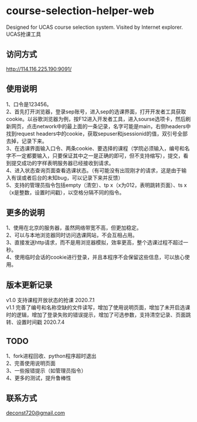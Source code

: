 # course-selection-helper-web
Designed for UCAS course selection system. Visited by Internet explorer.  UCAS抢课工具

## 访问方式
http://114.116.225.190:9091/

## 使用说明
1、口令是123456。  
2、首先打开浏览器，登录sep账号，进入sep的选课界面，打开开发者工具获取cookie。以谷歌浏览器为例，按F12进入开发者工具，进入sourse选项卡，然后刷新网页，点击network中的最上面的一条记录，名字可能是main，右侧headers中找到request headers中的cookie，获取sepuser和jsessionid的值，双引号全部去掉，记录下来。  
3、在选课界面输入口令、两条cookie、要选择的课程（学院必须输入，编号和名字不一定都要输入，只要保证其中之一是正确的即可，但不支持缩写），提交，看到提交成功的字样表明服务器已经接收到请求。  
4、进入状态查询页面查看选课状态。（有可能没有出现刚才的请求，这是由于输入有误或者后台的未知bug，可以记录下来并反馈）  
5、支持的管理员指令包括empty（清空）、tp x（x为012，表明跳转页面）、ts x（x是整数，设置时间戳），以空格分隔不同的指令。

## 更多的说明
1、使用在北京的服务器，虽然网络带宽不高，但更加稳定。  
2、可以与本地浏览器同时访问选课网站，不会互相占用。  
3、直接发送http请求，而不是用浏览器模拟，效率更高，整个选课过程不超过一秒。  
4、使用临时会话的cookie进行登录，并且本程序不会保留这些信息，可以放心使用。  

## 版本更新记录
v1.0 支持课程开放状态的抢课 2020.7.1  
v1.1 完善了编号和名称空缺的文件读写，增加了使用说明页面，增加了未开启选课时的逻辑，增加了登录失败的错误提示，增加了可选参数，支持清空记录、页面跳转、设置时间戳 2020.7.4

## TODO
1、fork进程回收、python程序超时退出  
2、完善使用说明页面  
3、一些报错提示（如管理员指令）  
4、更多的测试，提升鲁棒性

## 联系方式
deconst720@gmail.com
